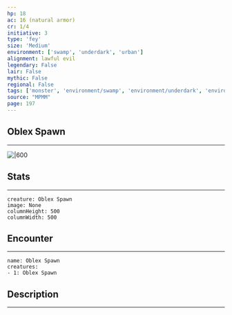 ```yaml
---
hp: 18
ac: 16 (natural armor)
cr: 1/4
initiative: 3
type: 'fey'    
size: 'Medium'
environment: ['swamp', 'underdark', 'urban']
alignment: lawful evil
legendary: False
lair: False
mythic: False
regional: False
tags: ['monster', 'environment/swamp', 'environment/underdark', 'environment/urban']
source: "MPMM"
page: 197
---
```


## Oblex Spawn
---

![|600](D:/Program%20Files/5e.tools/img/bestiary/MPMM/Oblex%20Spawn.webp)

## Stats
---

```statblock
creature: Oblex Spawn
image: None
columnHeight: 500
columnWidth: 500
```

## Encounter
---

```encounter-table
name: Oblex Spawn
creatures:
- 1: Oblex Spawn
```

## Description
---




